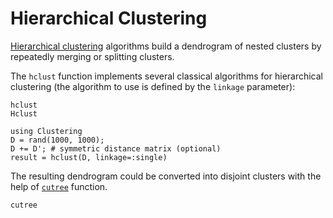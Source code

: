 # Hierarchical Clustering

[Hierarchical clustering](https://en.wikipedia.org/wiki/Hierarchical_clustering)
algorithms build a dendrogram of nested clusters by repeatedly merging
or splitting clusters.

The `hclust` function implements several classical algorithms for hierarchical
clustering (the algorithm to use is defined by the `linkage` parameter):

```@docs
hclust
Hclust
```

```@example Single-linkage clustering using distance matrix
using Clustering
D = rand(1000, 1000);
D += D'; # symmetric distance matrix (optional)
result = hclust(D, linkage=:single)
```

The resulting dendrogram could be converted into disjoint clusters with the help
of [`cutree`](@ref) function.

```@docs
cutree
```
